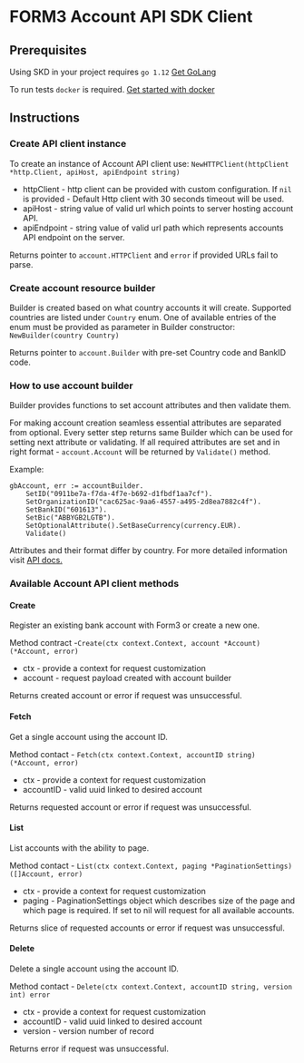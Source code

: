 # FORM3 Account API SDK Client

## Prerequisites
Using SKD in your project requires `go 1.12`
[Get GoLang](https://golang.org/dl/)

To run tests `docker` is required.
[Get started with docker](https://www.docker.com/get-started)

## Instructions
### Create API client instance
To create an instance of Account API client use: `NewHTTPClient(httpClient *http.Client, apiHost, apiEndpoint string)`

* httpClient - http client can be provided with custom configuration. 
If `nil` is provided - Default Http client with 30 seconds timeout will be used.
* apiHost - string value of valid url which points to server hosting account API.
* apiEndpoint - string value of valid url path which represents accounts API endpoint on the server.

Returns pointer to `account.HTTPClient` and `error` if provided URLs fail to parse.

### Create account resource builder
Builder is created based on what country accounts it will create.
Supported countries are listed under `Country` enum. 
One of available entries of the enum must be provided as parameter in Builder constructor: `NewBuilder(country Country)`

Returns pointer to `account.Builder` with pre-set Country code and BankID code.

### How to use account builder
Builder provides functions to set account attributes and then validate them.

For making account creation seamless essential attributes are separated from optional.
Every setter step returns same Builder which can be used for setting next attribute or validating.
If all required attributes are set and in right format - `account.Account` will be returned by `Validate()` method.

Example:
```
gbAccount, err := accountBuilder.
    SetID("0911be7a-f7da-4f7e-b692-d1fbdf1aa7cf").
    SetOrganizationID("cac625ac-9aa6-4557-a495-2d8ea7882c4f").
    SetBankID("601613").
    SetBic("ABBYGB2LGTB").
    SetOptionalAttribute().SetBaseCurrency(currency.EUR).
    Validate()
```
Attributes and their format differ by country.
For more detailed information visit [API docs.](https://api-docs.form3.tech/api.html#organisation-accounts-create)

### Available Account API client methods

#### Create
Register an existing bank account with Form3 or create a new one.

Method contract -`Create(ctx context.Context, account *Account) (*Account, error)`

* ctx - provide a context for request customization
* account - request payload created with account builder

Returns created account or error if request was unsuccessful.

#### Fetch
Get a single account using the account ID.

Method contact - `Fetch(ctx context.Context, accountID string) (*Account, error)`

* ctx - provide a context for request customization
* accountID - valid uuid linked to desired account

Returns requested account or error if request was unsuccessful.

#### List
List accounts with the ability to page.

Method contact - `List(ctx context.Context, paging *PaginationSettings) ([]Account, error)`

* ctx - provide a context for request customization
* paging - PaginationSettings object which describes size of the page and which page is required.
If set to nil will request for all available accounts.

Returns slice of requested accounts or error if request was unsuccessful.

#### Delete
Delete a single account using the account ID.

Method contact - `Delete(ctx context.Context, accountID string, version int) error`

* ctx - provide a context for request customization
* accountID - valid uuid linked to desired account
* version - version number of record

Returns error if request was unsuccessful.
